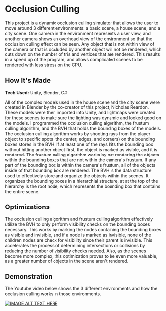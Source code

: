 # Occlusion Culling

This project is a dynamic occlusion culling simulator that allows the user to move around 3 different environments: a basic scene, a house scene, and a city scene. One camera in the environment represents a user view, and another camera shows an overhead view of the environment so that the occlusion culling effect can be seen. Any object that is not within view of the camera or that is occluded by another object will not be rendered, which cuts down on the number of tris and vertices that are rendered. This results in a speed up of the program, and allows complicated scenes to be rendered with less stress on the CPU.

## How It's Made

**Tech Used:** Unity, Blender, C#

All of the complex models used in the house scene and the city scene were created in Blender by the co-creator of this project, Nicholas Reardon. These models were then imported into Unity, and lightmaps were created for these scenes to make sure the lighting was dynamic and looked good on the models. I programmed the occlusion culling algorithm, the frustum culling algorithm, and the BVH that holds the bounding boxes of the models. The occlusion culling algorithm works by shooting rays from the player object to specific spots (the center, edges, and corners) on the bounding boxes stores in the BVH. If at least one of the rays hits the bounding box without hitting another object first, the object is marked as visible, and it is rendered. The frustum culling algorithm works by not rendering the objects within the bounding boxes that are not within the camera's frustum. If any part of the bounding box is within the camera's frustum, all of the objects inside of that bounding box are rendered. The BVH is the data structure used to effectively store and organize the objects within the scenes. It organizes the bounding boxes in a hierarchial structure, at at the top of the hierarchy is the root node, which represents the bounding box that contains the entire scene.

## Optimizations

The occlusion culling algorithm and frustum culling algorithm effectively utilize the BVH to only perform visibility checks on the bounding boxes necessary. This works by marking the nodes containing the bounding boxes as visible and invisible, and if a node is marked as invisible, none of the children nodes are check for visibility since their parent is invisible. This accelerates the process of determining intersections or collisions by reducing the number of visibility checks needed. Also, as the scenes become more complex, this optimization proves to be even more valuable, as a greater number of objects in the scene aren't rendered.

## Demonstration

The Youtube video below shows the 3 different environments and how the occlusion culling works in those environments.

[![IMAGE ALT TEXT HERE](https://img.youtube.com/vi/RM5Ckgr_Rn8/0.jpg)](https://www.youtube.com/watch?v=RM5Ckgr_Rn8)
